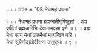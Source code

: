 +++
title = "08 मेधामहं प्रथमा"

+++
मेधामहं प्रथमा ब्रह्मण्वतीमृषिष्टुतां । व्रह्म  
प्रपीतां ब्रह्मचारिभिः देवानामवसा वृणे ॥ ८ ॥ व्रह्म  
मेधां सायं मेधां प्रातर्मेधां मध्यन्दिनं परि ।  
मेधां सूर्येणोद्यतोदीराणा उत्तुष्टुमः ॥ ९ ॥